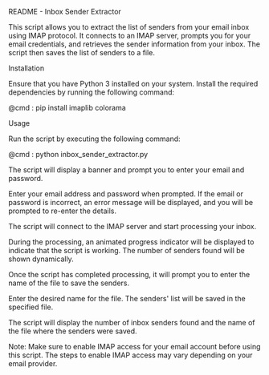 README - Inbox Sender Extractor

This script allows you to extract the list of senders from your email inbox using IMAP protocol. It connects to an IMAP server, prompts you for your email credentials, and retrieves the sender information from your inbox. The script then saves the list of senders to a file.

Installation

Ensure that you have Python 3 installed on your system.
Install the required dependencies by running the following command:

@cmd : pip install imaplib colorama

Usage

Run the script by executing the following command:

@cmd :  python inbox_sender_extractor.py

The script will display a banner and prompt you to enter your email and password.

Enter your email address and password when prompted. If the email or password is incorrect, an error message will be displayed, and you will be prompted to re-enter the details.

The script will connect to the IMAP server and start processing your inbox.

During the processing, an animated progress indicator will be displayed to indicate that the script is working. The number of senders found will be shown dynamically.

Once the script has completed processing, it will prompt you to enter the name of the file to save the senders.

Enter the desired name for the file. The senders' list will be saved in the specified file.

The script will display the number of inbox senders found and the name of the file where the senders were saved.

Note: Make sure to enable IMAP access for your email account before using this script. The steps to enable IMAP access may vary depending on your email provider.

